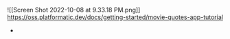 ![[Screen Shot 2022-10-08 at 9.33.18 PM.png]]
https://oss.platformatic.dev/docs/getting-started/movie-quotes-app-tutorial


- 
